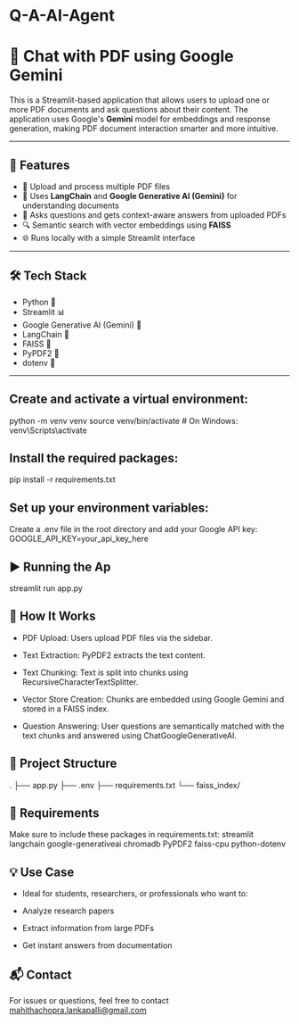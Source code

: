 # Q-A-AI-Agent
# 📄 Chat with PDF using Google Gemini

This is a Streamlit-based application that allows users to upload one or more PDF documents and ask questions about their content. The application uses Google's **Gemini** model for embeddings and response generation, making PDF document interaction smarter and more intuitive.

---

## 🚀 Features

- 📁 Upload and process multiple PDF files
- 🧠 Uses **LangChain** and **Google Generative AI (Gemini)** for understanding documents
- 💬 Asks questions and gets context-aware answers from uploaded PDFs
- 🔍 Semantic search with vector embeddings using **FAISS**
- 🌐 Runs locally with a simple Streamlit interface

---

## 🛠️ Tech Stack

- Python 🐍
- Streamlit 📊
- Google Generative AI (Gemini) 🤖
- LangChain 🔗
- FAISS 🔎
- PyPDF2 📄
- dotenv 🔐

---

## Create and activate a virtual environment:
python -m venv venv
source venv/bin/activate      # On Windows: venv\Scripts\activate

## Install the required packages:
pip install -r requirements.txt

## Set up your environment variables:
Create a .env file in the root directory and add your Google API key:
GOOGLE_API_KEY=your_api_key_here

## ▶️ Running the Ap
streamlit run app.py

## 🧠 How It Works
- PDF Upload: Users upload PDF files via the sidebar.

- Text Extraction: PyPDF2 extracts the text content.

- Text Chunking: Text is split into chunks using RecursiveCharacterTextSplitter.

- Vector Store Creation: Chunks are embedded using Google Gemini and stored in a FAISS index.

- Question Answering: User questions are semantically matched with the text chunks and answered using ChatGoogleGenerativeAI.

## 📂 Project Structure
.
├── app.py
├── .env
├── requirements.txt
└── faiss_index/


## 📌 Requirements
Make sure to include these packages in requirements.txt:
streamlit
langchain
google-generativeai
chromadb
PyPDF2
faiss-cpu
python-dotenv

## 💡 Use Case
- Ideal for students, researchers, or professionals who want to:

- Analyze research papers

- Extract information from large PDFs

- Get instant answers from documentation

## 📬 Contact
For issues or questions, feel free to contact mahithachopra.lankapalli@gmail.com












